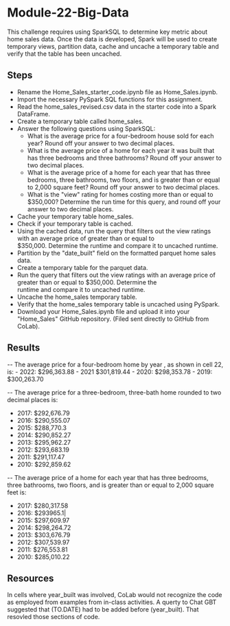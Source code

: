 # Module-22-Big-Data
This challenge requires using SparkSQL to determine key metric about home sales data. Once the data is developed, Spark will be used to create temporary views, partition data, cache and uncache a temporary table and verify that the table has been uncached.

## Steps
- Rename the Home_Sales_starter_code.ipynb file as Home_Sales.ipynb.
- Import the necessary PySpark SQL functions for this assignment.
- Read the home_sales_revised.csv data in the starter code into a Spark DataFrame.
- Create a temporary table called home_sales.
- Answer the following questions using SparkSQL:
    - What is the average price for a four-bedroom house sold for each year? Round off your answer to two decimal places.
    - What is the average price of a home for each year it was built that has three bedrooms and three bathrooms? Round off your answer to two decimal places.
    - What is the average price of a home for each year that has three bedrooms, three bathrooms, two floors, and is greater than or equal to 2,000 square feet? Round off your answer to two decimal places.
    - What is the "view" rating for homes costing more than or equal to $350,000? Determine the run time for this query, and round off your answer to two decimal places.
- Cache your temporary table home_sales.
- Check if your temporary table is cached.
- Using the cached data, run the query that filters out the view ratings with an average price of greater than or equal to   
  $350,000. Determine the runtime and compare it to uncached runtime.
- Partition by the "date_built" field on the formatted parquet home sales data.
- Create a temporary table for the parquet data.
- Run the query that filters out the view ratings with an average price of greater than or equal to $350,000. Determine the   
  runtime and compare it to uncached runtime.
- Uncache the home_sales temporary table.
- Verify that the home_sales temporary table is uncached using PySpark.
- Download your Home_Sales.ipynb file and upload it into your "Home_Sales" GitHub repository. (Filed sent directly to GitHub 
  from CoLab).

## Results
-- The average price for a four-bedroom home by year , as shown in cell 22, is:
    - 2022: $296,363.88
    - 2021 $301,819.44
    - 2020: $298,353.78
    - 2019: $300,263.70

-- The average price for a three-bedroom, three-bath home rounded to two decimal places is:
   - 2017: $292,676.79
   - 2016: $290,555.07
   - 2015: $288,770.3
   - 2014: $290,852.27
   - 2013: $295,962.27
   - 2012: $293,683.19
   - 2011: $291,117.47
   - 2010: $292,859.62

-- The average price of a home for each year that has three bedrooms, three bathrooms, two floors, 
   and is greater than or equal to 2,000 square feet is:
 - 2017: $280,317.58
 - 2016: $293965.1|
 - 2015: $297,609.97
 - 2014: $298,264.72
 - 2013: $303,676.79
 - 2012: $307,539.97
 - 2011: $276,553.81
 - 2010: $285,010.22

## Resources
In cells where year_built was involved, CoLab would not recognize the code as employed from examples from in-class activities. A querty to Chat GBT suggested that (TO.DATE) had to be added before (year_built). That resovled those sections of code.
